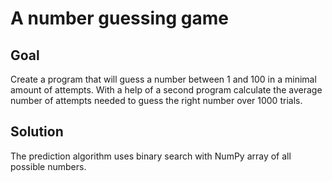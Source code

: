 # A number guessing game

## Goal
Create a program that will guess a number between 1 and 100 in a minimal amount of attempts. With a help of a second program calculate the average number of attempts needed to guess the right number over 1000 trials.

## Solution
The prediction algorithm uses binary search with NumPy array of all possible numbers.